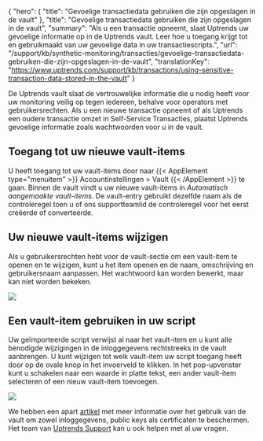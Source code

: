 {
  "hero": {
    "title": "Gevoelige transactiedata gebruiken die zijn opgeslagen in de vault"
  },
  "title": "Gevoelige transactiedata gebruiken die zijn opgeslagen in de vault",
  "summary": "Als u een transactie opneemt, slaat Uptrends uw gevoelige informatie op in de Uptrends vault. Leer hoe u toegang krijgt tot en gebruikmaakt van uw gevoelige data in uw transactiescripts.",
  "url": "/support/kb/synthetic-monitoring/transacties/gevoelige-transactiedata-gebruiken-die-zijn-opgeslagen-in-de-vault",
  "translationKey": "https://www.uptrends.com/support/kb/transactions/using-sensitive-transaction-data-stored-in-the-vault"
}

De Uptrends vault slaat de vertrouwelijke informatie die u nodig heeft voor uw monitoring veilig op tegen iedereen, behalve voor operators met gebruikersrechten. Als u een nieuwe transactie opneemt of als Uptrends een oudere transactie omzet in Self-Service Transacties, plaatst Uptrends gevoelige informatie zoals wachtwoorden voor u in de vault.

## Toegang tot uw nieuwe vault-items

U heeft toegang tot uw vault-items door naar {{< AppElement type="menuitem" >}} Accountinstellingen > Vault {{< /AppElement >}} te gaan. Binnen de vault vindt u uw nieuwe vault-items in *Automatisch aangemaakte vault-items*. De vault-entry gebruikt dezelfde naam als de controleregel toen u of ons supportteamlid de controleregel voor het eerst creëerde of converteerde.

## Uw nieuwe vault-items wijzigen

Als u gebruikersrechten hebt voor de vault-sectie om een vault-item te openen en te wijzigen, kunt u het item openen en de naam, omschrijving en gebruikersnaam aanpassen. Het wachtwoord kan worden bewerkt, maar kan niet worden bekeken.

![](/img/content/bce5dcae-cd73-4d14-b45d-5eec4a2f703c.png)

## Een vault-item gebruiken in uw script

Uw geïmporteerde script verwijst al naar het vault-item en u kunt alle benodigde wijzigingen in de inloggegevens rechtstreeks in de vault aanbrengen. U kunt wijzigen tot welk vault-item uw script toegang heeft door op de ovale knop in het invoerveld te klikken. In het pop-upvenster kunt u schakelen naar een waarde in platte tekst, een ander vault-item selecteren of een nieuw vault-item toevoegen.

![](/img/content/scr_MSA_predefined_variables_1.min.png)

We hebben een apart [artikel](/support/kb/vault) met meer informatie over het gebruik van de vault om zowel inloggegevens, public keys als certificaten te beschermen. Het team van [Uptrends Support](/contact) kan u ook helpen met al uw vragen.
